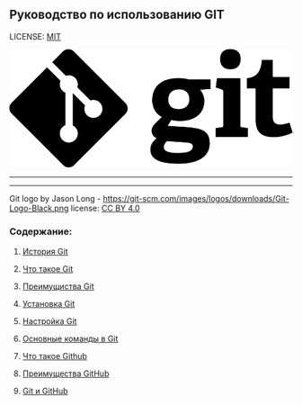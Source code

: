 ## Руководство по использованию GIT 

LICENSE: [MIT](license.md)

![](gitlogo.png)


---




---

Git logo by Jason Long - https://git-scm.com/images/logos/downloads/Git-Logo-Black.png
license: [CC BY 4.0](https://creativecommons.org/licenses/by/4.0/)

### Содержание:
1. [История Git](histori.md)

2. [Что такое Git](warpgit.md)

3. [Преимущиства Git](advantages.md)

4. [Установка Git](installation.md)

5. [Настройка Git](setting.md)

6. [Основные команды в Git](command.md)

7. [Что такое Github](github.md)

8. [Преимущества GitHub](advantagesgithub.md)

9. [Git и GitHub](gitandgithub.md)